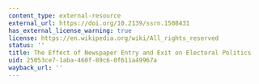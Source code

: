 ```yaml
---
content_type: external-resource
external_url: https://doi.org/10.2139/ssrn.1508431
has_external_license_warning: true
license: https://en.wikipedia.org/wiki/All_rights_reserved
status: ''
title: The Effect of Newspaper Entry and Exit on Electoral Politics
uid: 25053ce7-1aba-460f-89c6-0f611a49967a
wayback_url: ''
---
```

